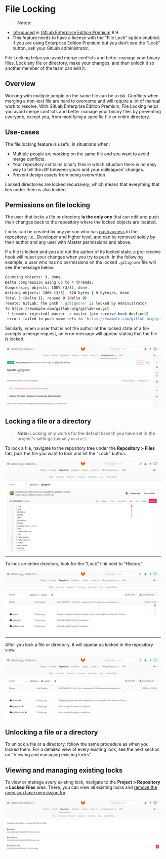 # File Locking

>**Notes:**
- [Introduced][ee-440] in [GitLab Enterprise Edition Premium][ee] 8.9.
- This feature needs to have a license with the "File Lock" option enabled. If
  you are using Enterprise Edition Premium but you don't see the "Lock" button,
  ask your GitLab administrator.

File Locking helps you avoid merge conflicts and better manage your binary files.
Lock any file or directory, make your changes, and then unlock it so another
member of the team can edit it.

## Overview

Working with multiple people on the same file can be a risk. Conflicts
when merging a non-text file are hard to overcome and will require a lot
of manual work to resolve. With GitLab Enterprise Edition Premium, File
Locking helps you avoid merge conflicts and better manage your binary
files by preventing everyone, except you, from modifying a specific file
or entire directory.

## Use-cases

The file locking feature is useful in situations when:

- Multiple people are working on the same file and you want to avoid merge
  conflicts.
- Your repository contains binary files in which situation there is no easy
  way to tell the diff between yours and your colleagues' changes.
- Prevent design assets from being overwritten.

Locked directories are locked recursively, which means that everything that
lies under them is also locked.

## Permissions on file locking

The user that locks a file or directory **is the only one** that can edit and
push their changes back to the repository where the locked objects are located.

Locks can be created by any person who has [push access] to the repository; i.e.,
Developer and higher level, and can be removed solely by their author and any
user with Master permissions and above.

If a file is locked and you are not the author of its locked state, a
pre-receive hook will reject your changes when you try to push. In the
following example, a user who has no permissions on the locked `.gitignore`
file will see the message below:

```bash
Counting objects: 3, done.
Delta compression using up to 4 threads.
Compressing objects: 100% (3/3), done.
Writing objects: 100% (3/3), 320 bytes | 0 bytes/s, done.
Total 3 (delta 1), reused 0 (delta 0)
remote: GitLab: The path '.gitignore' is locked by Administrator
To https://example.com/gitlab-org/gitlab-ce.git
 ! [remote rejected] master -> master (pre-receive hook declined)
 error: failed to push some refs to 'https://example.com/gitlab-org/gitlab-ce.git'
```

Similarly, when a user that is not the author of the locked state of a file
accepts a merge request, an error message will appear stating that the file
is locked.

![Merge request error message](img/file_lock_merge_request_error_message.png)

## Locking a file or a directory

>**Note:**
Locking only works for the default branch you have set in the project's settings
(usually `master`).

To lock a file, navigate to the repository tree under the **Repository > Files** tab,
pick the file you want to lock and hit the "Lock" button.

![Locking file](img/file_lock.png)

---

To lock an entire directory, look for the "Lock" link next to "History".

![Locking directory](img/file_lock_folders.png)

---

After you lock a file or directory, it will appear as locked in the repository
view.

![Repository view](img/file_lock_repository_view.png)

## Unlocking a file or a directory

To unlock a file or a directory, follow the same procedure as when you locked
them. For a detailed view of every existing lock, see the next section on
"Viewing and managing existing locks".

## Viewing and managing existing locks

To view or manage every existing lock, navigate to the
**Project > Repository > Locked Files** area. There, you can view all existing
locks and [remove the ones you have permission for](#permissions-on-file-locking).

![Locked Files](img/file_lock_list.png)

[ee-440]: https://gitlab.com/gitlab-org/gitlab-ee/merge_requests/440 "File Lock"
[ee]: https://about.gitlab.com/gitlab-ee/
[push access]: ../../user/permissions.md
